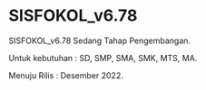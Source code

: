# SISFOKOL_v6.78


SISFOKOL_v6.78 Sedang Tahap Pengembangan. 

Untuk kebutuhan : SD, SMP, SMA, SMK, MTS, MA.


Menuju Rilis : Desember 2022.

